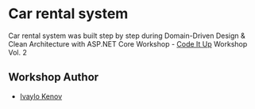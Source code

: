 # Car rental system
Car rental system was built step by step during Domain-Driven Design &amp; Clean Architecture with ASP.NET Core Workshop - [Code It Up](https://www.eventbrite.com/o/code-it-up-29733808833) Workshop Vol. 2

## Workshop Author
- [Ivaylo Kenov](https://github.com/ivaylokenov)
